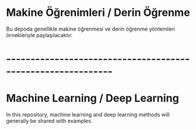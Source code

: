 # Makine Öğrenimleri / Derin Öğrenme

Bu depoda genellikle makine öğrenmesi ve derin öğrenme yöntemleri örnekleriyle paylaşılacaktır.

# ------------------------------------------------------------

# Machine Learning / Deep Learning

In this repository, machine learning and deep learning methods will generally be shared with examples.
